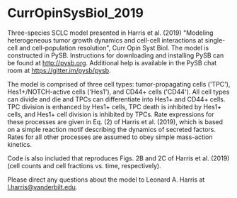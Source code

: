 # CurrOpinSysBiol_2019

Three-species SCLC model presented in Harris et al. (2019) "Modeling heterogeneous tumor growth dynamics and cell-cell interactions at single-cell and cell-population resolution", Curr Opin Syst Biol. The model is constructed in PySB. Instructions for downloading and installing PySB can be found at http://pysb.org. Additional help is available in the PySB chat room at https://gitter.im/pysb/pysb.

The model is comprised of three cell types: tumor-propagating cells ('TPC'), Hes1+/NOTCH-active cells ('Hes1'), and CD44+ cells ('CD44'). All cell types can divide and die and TPCs can differentiate into Hes1+ and CD44+ cells. TPC division is enhanced by Hes1+ cells, TPC death is inhibited by Hes1+ cells, and Hes1+ cell division is inhibited by TPCs. Rate expressions for these processes are given in Eq. (2) of Harris et al. (2019), which is based on a simple reaction motif describing the dynamics of secreted factors. Rates for all other processes are assumed to obey simple mass-action kinetics. 

Code is also included that reproduces Figs. 2B and 2C of Harris et al. (2019) (cell counts and cell fractions vs. time, respectively). 

Please direct any questions about the model to Leonard A. Harris at l.harris@vanderbilt.edu.
